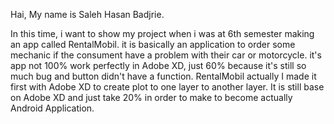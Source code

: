 Hai, My name is Saleh Hasan Badjrie.

In this time, i want to show my project when i was at 6th semester making an app called RentalMobil. it is basically an application to order some mechanic if the consument have a problem with their car or motorcycle. it's app not 100% work perfectly in Adobe XD, just 60% because it's still so much bug and button didn't have a function. RentalMobil actually I made it first with Adobe XD to create plot to one layer to another layer. It is still base on Adobe XD and just take 20% in order to make to become actually Android Application.


